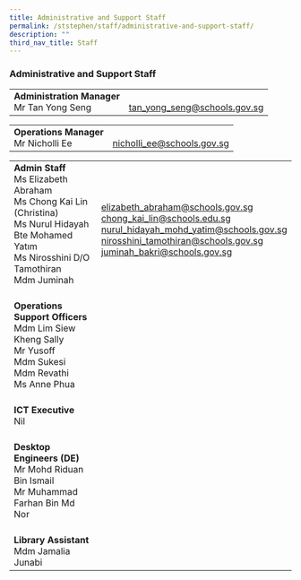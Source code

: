 ```yaml
---
title: Administrative and Support Staff
permalink: /ststephen/staff/administrative-and-support-staff/
description: ""
third_nav_title: Staff
---
```

### Administrative and Support Staff

|  	|  	|
|---|---|
|**Administration Manager**<br>Mr Tan Yong Seng|<br>tan_yong_seng@schools.gov.sg<br>|   |

|  	|  	|
|---|---|
|**Operations Manager**<br>Mr Nicholli Ee| <br> nicholli_ee@schools.gov.sg<br>|   |

|  	|  	|
|---|---|
|**Admin Staff**<br>Ms Elizabeth Abraham<br>Ms Chong Kai Lin (Christina)<br>Ms Nurul Hidayah Bte Mohamed Yatım <br>Ms Nirosshini D/O Tamothiran<br>Mdm Juminah<br><br>|<br>elizabeth_abraham@schools.gov.sg<br>chong_kai_lin@schools.edu.sg <br>nurul_hidayah_mohd_yatim@schools.gov.sg<br>nirosshini_tamothiran@schools.gov.sg<br>juminah_bakri@schools.gov.sg<br><br>|   |
| **Operations Support Officers**<br>Mdm Lim Siew Kheng Sally<br>Mr Yusoff<br>Mdm Sukesi<br>Mdm Revathi<br>Ms Anne Phua<br><br>| |
| **ICT Executive**<br>Nil<br><br>|  	|
| **Desktop Engineers (DE)**<br>Mr Mohd Riduan Bin Ismail<br>Mr Muhammad Farhan Bin Md Nor <br><br>|  	|
| **Library Assistant**<br>Mdm Jamalia Junabi 	|  	|
